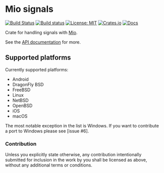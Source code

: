 # Mio signals

[![Build Status](https://travis-ci.com/Thomasdezeeuw/mio-pipe.svg?branch=master)](https://travis-ci.com/Thomasdezeeuw/mio-pipe)
[![Build status](https://api.cirrus-ci.com/github/Thomasdezeeuw/mio-pipe.svg)](https://cirrus-ci.com/github/Thomasdezeeuw/mio-pipe)
[![License: MIT](https://img.shields.io/badge/license-MIT-blue.svg)](https://opensource.org/licenses/MIT)
[![Crates.io](https://img.shields.io/crates/v/mio-pipe.svg)](https://crates.io/crates/mio-pipe)
[![Docs](https://docs.rs/mio-pipe/badge.svg)](https://docs.rs/mio-pipe)

Crate for handling signals with [Mio].

See the [API documentation] for more.

[Mio]: https://crates.io/crates/mio
[API documentation]: https://docs.rs/mio-pipe


## Supported platforms

Currently supported platforms:

* Android
* DragonFly BSD
* FreeBSD
* Linux
* NetBSD
* OpenBSD
* iOS
* macOS

The most notable exception in the list is Windows. If you want to contribute a
port to Windows please see [issue #6].

[issue #4]: https://github.com/Thomasdezeeuw/mio-pipe/issues/6


### Contribution

Unless you explicitly state otherwise, any contribution intentionally submitted
for inclusion in the work by you shall be licensed as above, without any
additional terms or conditions.
